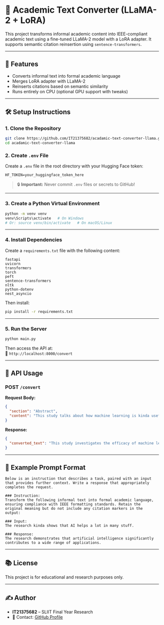 # 🧠 Academic Text Converter (LLaMA-2 + LoRA)

This project transforms informal academic content into IEEE-compliant academic text using a fine-tuned LLaMA-2 model with a LoRA adapter. It supports semantic citation reinsertion using `sentence-transformers`.

---

## 🚀 Features

- Converts informal text into formal academic language
- Merges LoRA adapter with LLaMA-2
- Reinserts citations based on semantic similarity
- Runs entirely on CPU (optional GPU support with tweaks)

---

## 🛠️ Setup Instructions

### 1. Clone the Repository

```bash
git clone https://github.com/IT21375682/acadamic-text-converter-llama.git
cd acadamic-text-converter-llama
```

### 2. Create `.env` File

Create a `.env` file in the root directory with your Hugging Face token:

```env
HF_TOKEN=your_huggingface_token_here
```

> 🔒 **Important:** Never commit `.env` files or secrets to GitHub!

---

### 3. Create a Python Virtual Environment

```bash
python -m venv venv
venv\Scripts\activate   # On Windows
# Or: source venv/bin/activate   # On macOS/Linux
```

---

### 4. Install Dependencies

Create a `requirements.txt` file with the following content:

```text
fastapi
uvicorn
transformers
torch
peft
sentence-transformers
nltk
python-dotenv
nest_asyncio
```

Then install:

```bash
pip install -r requirements.txt
```

---

### 5. Run the Server

```bash
python main.py
```

Then access the API at:  
📍 `http://localhost:8000/convert`

---

## 🔁 API Usage

### POST `/convert`

**Request Body:**

```json
{
  "section": "Abstract",
  "content": "This study talks about how machine learning is kinda useful for predicting stuff..."
}
```

**Response:**

```json
{
  "converted_text": "This study investigates the efficacy of machine learning in predictive analytics... [1]"
}
```

---

## 🧪 Example Prompt Format

```text
Below is an instruction that describes a task, paired with an input that provides further context. Write a response that appropriately completes the request.

### Instruction:
Transform the following informal text into formal academic language, ensuring compliance with IEEE formatting standards. Retain the original meaning but do not include any citation markers in the output:

### Input:
The research kinda shows that AI helps a lot in many stuff.

### Response:
The research demonstrates that artificial intelligence significantly contributes to a wide range of applications.
```

---

## 📚 License

This project is for educational and research purposes only.

---

## ✍️ Author

- **IT21375682** – SLIIT Final Year Research  
- 💬 Contact: [GitHub Profile](https://github.com/IT21375682)
